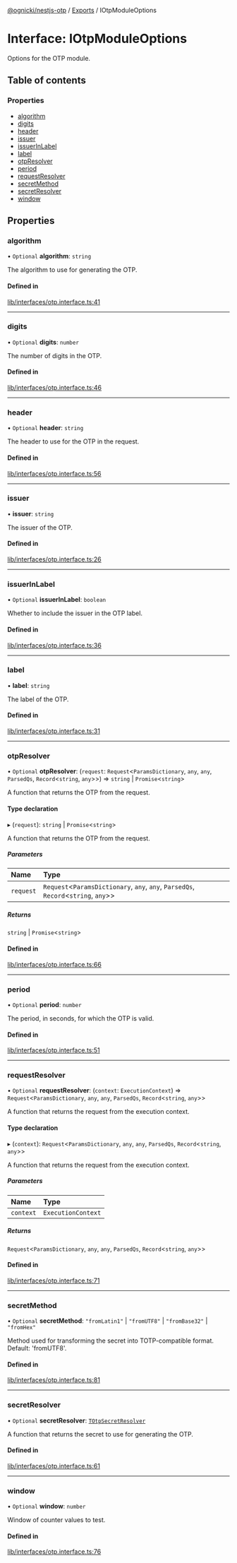 [@ognicki/nestjs-otp](../README.md) / [Exports](../modules.md) / IOtpModuleOptions

# Interface: IOtpModuleOptions

Options for the OTP module.

## Table of contents

### Properties

- [algorithm](IOtpModuleOptions.md#algorithm)
- [digits](IOtpModuleOptions.md#digits)
- [header](IOtpModuleOptions.md#header)
- [issuer](IOtpModuleOptions.md#issuer)
- [issuerInLabel](IOtpModuleOptions.md#issuerinlabel)
- [label](IOtpModuleOptions.md#label)
- [otpResolver](IOtpModuleOptions.md#otpresolver)
- [period](IOtpModuleOptions.md#period)
- [requestResolver](IOtpModuleOptions.md#requestresolver)
- [secretMethod](IOtpModuleOptions.md#secretmethod)
- [secretResolver](IOtpModuleOptions.md#secretresolver)
- [window](IOtpModuleOptions.md#window)

## Properties

### algorithm

• `Optional` **algorithm**: `string`

The algorithm to use for generating the OTP.

#### Defined in

[lib/interfaces/otp.interface.ts:41](https://github.com/mwognicki/nestjs-otp/blob/35d8f2c/lib/interfaces/otp.interface.ts#L41)

___

### digits

• `Optional` **digits**: `number`

The number of digits in the OTP.

#### Defined in

[lib/interfaces/otp.interface.ts:46](https://github.com/mwognicki/nestjs-otp/blob/35d8f2c/lib/interfaces/otp.interface.ts#L46)

___

### header

• `Optional` **header**: `string`

The header to use for the OTP in the request.

#### Defined in

[lib/interfaces/otp.interface.ts:56](https://github.com/mwognicki/nestjs-otp/blob/35d8f2c/lib/interfaces/otp.interface.ts#L56)

___

### issuer

• **issuer**: `string`

The issuer of the OTP.

#### Defined in

[lib/interfaces/otp.interface.ts:26](https://github.com/mwognicki/nestjs-otp/blob/35d8f2c/lib/interfaces/otp.interface.ts#L26)

___

### issuerInLabel

• `Optional` **issuerInLabel**: `boolean`

Whether to include the issuer in the OTP label.

#### Defined in

[lib/interfaces/otp.interface.ts:36](https://github.com/mwognicki/nestjs-otp/blob/35d8f2c/lib/interfaces/otp.interface.ts#L36)

___

### label

• **label**: `string`

The label of the OTP.

#### Defined in

[lib/interfaces/otp.interface.ts:31](https://github.com/mwognicki/nestjs-otp/blob/35d8f2c/lib/interfaces/otp.interface.ts#L31)

___

### otpResolver

• `Optional` **otpResolver**: (`request`: `Request`\<`ParamsDictionary`, `any`, `any`, `ParsedQs`, `Record`\<`string`, `any`\>\>) => `string` \| `Promise`\<`string`\>

A function that returns the OTP from the request.

#### Type declaration

▸ (`request`): `string` \| `Promise`\<`string`\>

A function that returns the OTP from the request.

##### Parameters

| Name | Type |
| :------ | :------ |
| `request` | `Request`\<`ParamsDictionary`, `any`, `any`, `ParsedQs`, `Record`\<`string`, `any`\>\> |

##### Returns

`string` \| `Promise`\<`string`\>

#### Defined in

[lib/interfaces/otp.interface.ts:66](https://github.com/mwognicki/nestjs-otp/blob/35d8f2c/lib/interfaces/otp.interface.ts#L66)

___

### period

• `Optional` **period**: `number`

The period, in seconds, for which the OTP is valid.

#### Defined in

[lib/interfaces/otp.interface.ts:51](https://github.com/mwognicki/nestjs-otp/blob/35d8f2c/lib/interfaces/otp.interface.ts#L51)

___

### requestResolver

• `Optional` **requestResolver**: (`context`: `ExecutionContext`) => `Request`\<`ParamsDictionary`, `any`, `any`, `ParsedQs`, `Record`\<`string`, `any`\>\>

A function that returns the request from the execution context.

#### Type declaration

▸ (`context`): `Request`\<`ParamsDictionary`, `any`, `any`, `ParsedQs`, `Record`\<`string`, `any`\>\>

A function that returns the request from the execution context.

##### Parameters

| Name | Type |
| :------ | :------ |
| `context` | `ExecutionContext` |

##### Returns

`Request`\<`ParamsDictionary`, `any`, `any`, `ParsedQs`, `Record`\<`string`, `any`\>\>

#### Defined in

[lib/interfaces/otp.interface.ts:71](https://github.com/mwognicki/nestjs-otp/blob/35d8f2c/lib/interfaces/otp.interface.ts#L71)

___

### secretMethod

• `Optional` **secretMethod**: ``"fromLatin1"`` \| ``"fromUTF8"`` \| ``"fromBase32"`` \| ``"fromHex"``

Method used for transforming the secret into TOTP-compatible format. Default: 'fromUTF8'.

#### Defined in

[lib/interfaces/otp.interface.ts:81](https://github.com/mwognicki/nestjs-otp/blob/35d8f2c/lib/interfaces/otp.interface.ts#L81)

___

### secretResolver

• `Optional` **secretResolver**: [`TOtpSecretResolver`](../modules.md#totpsecretresolver)

A function that returns the secret to use for generating the OTP.

#### Defined in

[lib/interfaces/otp.interface.ts:61](https://github.com/mwognicki/nestjs-otp/blob/35d8f2c/lib/interfaces/otp.interface.ts#L61)

___

### window

• `Optional` **window**: `number`

Window of counter values to test.

#### Defined in

[lib/interfaces/otp.interface.ts:76](https://github.com/mwognicki/nestjs-otp/blob/35d8f2c/lib/interfaces/otp.interface.ts#L76)

